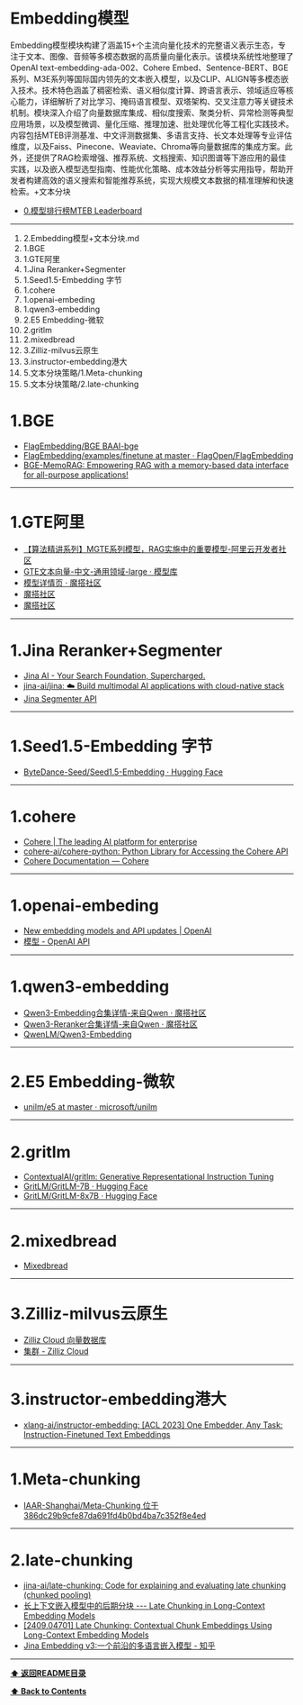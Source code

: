 # Embedding模型

Embedding模型模块构建了涵盖15+个主流向量化技术的完整语义表示生态，专注于文本、图像、音频等多模态数据的高质量向量化表示。该模块系统性地整理了OpenAI text-embedding-ada-002、Cohere Embed、Sentence-BERT、BGE系列、M3E系列等国际国内领先的文本嵌入模型，以及CLIP、ALIGN等多模态嵌入技术。技术特色涵盖了稠密检索、语义相似度计算、跨语言表示、领域适应等核心能力，详细解析了对比学习、掩码语言模型、双塔架构、交叉注意力等关键技术机制。模块深入介绍了向量数据库集成、相似度搜索、聚类分析、异常检测等典型应用场景，以及模型微调、量化压缩、推理加速、批处理优化等工程化实践技术。内容包括MTEB评测基准、中文评测数据集、多语言支持、长文本处理等专业评估维度，以及Faiss、Pinecone、Weaviate、Chroma等向量数据库的集成方案。此外，还提供了RAG检索增强、推荐系统、文档搜索、知识图谱等下游应用的最佳实践，以及嵌入模型选型指南、性能优化策略、成本效益分析等实用指导，帮助开发者构建高效的语义搜索和智能推荐系统，实现大规模文本数据的精准理解和快速检索。+文本分块


- [0.模型排行榜MTEB Leaderboard](https://huggingface.co/spaces/mteb/leaderboard)

------------------------------------------------------------

1. 2.Embedding模型+文本分块.md
2. 1.BGE
3. 1.GTE阿里
4. 1.Jina Reranker+Segmenter
5. 1.Seed1.5-Embedding 字节
6. 1.cohere
7. 1.openai-embeding
8. 1.qwen3-embedding
9. 2.E5 Embedding-微软
10. 2.gritlm
11. 2.mixedbread
12. 3.Zilliz-milvus云原生
13. 3.instructor-embedding港大
14. 5.文本分块策略/1.Meta-chunking
15. 5.文本分块策略/2.late-chunking


# 1.BGE

- [FlagEmbedding/BGE BAAI-bge](https://github.com/FlagOpen/FlagEmbedding/blob/master/README_zh.md)
- [FlagEmbedding/examples/finetune at master · FlagOpen/FlagEmbedding](https://github.com/FlagOpen/FlagEmbedding/tree/master/examples/finetune)
- [BGE-MemoRAG: Empowering RAG with a memory-based data interface for all-purpose applications!](https://github.com/qhjqhj00/MemoRAG)

------------------------------------------------------------

# 1.GTE阿里

- [【算法精讲系列】MGTE系列模型，RAG实施中的重要模型-阿里云开发者社区](https://developer.aliyun.com/article/1604964)
- [GTE文本向量-中文-通用领域-large · 模型库](https://modelscope.cn/models/iic/nlp_gte_sentence-embedding_chinese-large?spm=a2c6h.12873639.article-detail.14.2bcb37f26ljnNH)
- [模型详情页 · 魔搭社区](https://modelscope.cn/models/iic/gte_sentence-embedding_multilingual-base?spm=a2c6h.12873639.article-detail.20.2bcb37f26ljnNH)
- [魔搭社区](https://modelscope.cn/models/iic/gte_passage-ranking_multilingual-base?spm=a2c6h.12873639.article-detail.21.2bcb37f26ljnNH)
- [魔搭社区](https://modelscope.cn/models/iic/gte_Qwen2-7B-instruct?spm=a2c6h.12873639.article-detail.19.2bcb37f26ljnNH)

------------------------------------------------------------

# 1.Jina Reranker+Segmenter

- [Jina AI - Your Search Foundation, Supercharged.](https://jina.ai/Reranker)
- [jina-ai/jina: ☁️ Build multimodal AI applications with cloud-native stack](https://github.com/jina-ai/jina)
- [Jina Segmenter API](https://jina.ai/segmenter/)

------------------------------------------------------------

# 1.Seed1.5-Embedding 字节

- [ByteDance-Seed/Seed1.5-Embedding · Hugging Face](https://huggingface.co/ByteDance-Seed/Seed1.5-Embedding)

------------------------------------------------------------

# 1.cohere

- [Cohere | The leading AI platform for enterprise](https://cohere.com/)
- [cohere-ai/cohere-python: Python Library for Accessing the Cohere API](https://github.com/cohere-ai/cohere-python)
- [Cohere Documentation — Cohere](https://docs.cohere.com/)

------------------------------------------------------------

# 1.openai-embeding

- [New embedding models and API updates | OpenAI](https://openai.com/index/new-embedding-models-and-api-updates/)
- [模型 - OpenAI API](https://platform.openai.com/docs/models#embeddings)

------------------------------------------------------------

# 1.qwen3-embedding

- [Qwen3-Embedding合集详情-来自Qwen · 魔搭社区](https://modelscope.cn/collections/Qwen3-Embedding-3edc3762d50f48)
- [Qwen3-Reranker合集详情-来自Qwen · 魔搭社区](https://modelscope.cn/collections/Qwen3-Reranker-6316e71b146c4f)
- [QwenLM/Qwen3-Embedding](https://github.com/QwenLM/Qwen3-Embedding)

------------------------------------------------------------

# 2.E5 Embedding-微软

- [unilm/e5 at master · microsoft/unilm](https://github.com/microsoft/unilm/tree/master/e5)

------------------------------------------------------------

# 2.gritlm

- [ContextualAI/gritlm: Generative Representational Instruction Tuning](https://github.com/ContextualAI/gritlm)
- [GritLM/GritLM-7B · Hugging Face](https://huggingface.co/GritLM/GritLM-7B)
- [GritLM/GritLM-8x7B · Hugging Face](https://huggingface.co/GritLM/GritLM-8x7B)

------------------------------------------------------------

# 2.mixedbread

- [Mixedbread](https://www.mixedbread.ai/)

------------------------------------------------------------

# 3.Zilliz-milvus云原生

- [Zilliz Cloud 向量数据库](https://zilliz.com.cn/)
- [集群 - Zilliz Cloud](https://cloud.zilliz.com.cn/orgs/org-mibcpbqewgjvegsyjetngp/projects/proj-ca4ffedf2aee5d7d31f5ec/clusters)

------------------------------------------------------------

# 3.instructor-embedding港大

- [xlang-ai/instructor-embedding: [ACL 2023] One Embedder, Any Task: Instruction-Finetuned Text Embeddings](https://github.com/xlang-ai/instructor-embedding)

------------------------------------------------------------

# 1.Meta-chunking

- [IAAR-Shanghai/Meta-Chunking 位于 386dc29b9cfe87da691fd4b0bd4ba7c352f8e4ed](https://github.com/IAAR-Shanghai/Meta-Chunking/tree/386dc29b9cfe87da691fd4b0bd4ba7c352f8e4ed)

------------------------------------------------------------

# 2.late-chunking

- [jina-ai/late-chunking: Code for explaining and evaluating late chunking (chunked pooling)](https://github.com/jina-ai/late-chunking)
- [长上下文嵌入模型中的后期分块 --- Late Chunking in Long-Context Embedding Models](https://jina.ai/news/late-chunking-in-long-context-embedding-models/)
- [[2409.04701] Late Chunking: Contextual Chunk Embeddings Using Long-Context Embedding Models](https://arxiv.org/abs/2409.04701)
- [Jina Embedding v3:一个前沿的多语言嵌入模型 - 知乎](https://zhuanlan.zhihu.com/p/721324679)

------------------------------------------------------------

**[⬆ 返回README目录](../README.md#目录)**

**[⬆ Back to Contents](../README-EN.md#contents)**